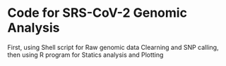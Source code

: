 # Code for SRS-CoV-2 Genomic Analysis
First, using Shell script  for Raw genomic data Clearning and  SNP calling, then using R program for Statics analysis and Plotting
